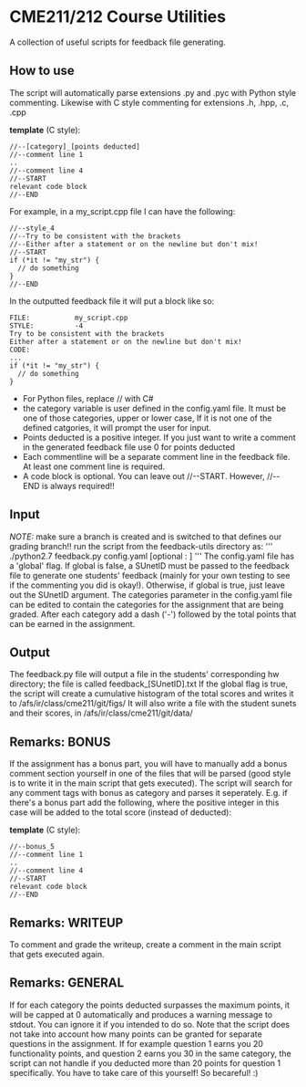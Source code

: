 # CME211/212 Course Utilities
A collection of useful scripts for feedback file generating.

## How to use
The script will automatically parse extensions .py and .pyc with Python style commenting. Likewise with C style commenting for extensions .h, .hpp, .c, .cpp

**template** (C style):
```
//--[category]_[points deducted]
//--comment line 1
..
//--comment line 4
//--START
relevant code block
//--END
```

For example, in a my_script.cpp file I can have the following:<br>
```
//--style_4
//--Try to be consistent with the brackets
//--Either after a statement or on the newline but don't mix!
//--START
if (*it != "my_str") {
  // do something
}
//--END
```

In the outputted feedback file it will put a block like so:
```
FILE:           my_script.cpp
STYLE:          -4
Try to be consistent with the brackets
Either after a statement or on the newline but don't mix!
CODE:
...
if (*it != "my_str") {
  // do something
}
```

* For Python files, replace // with C&#35;
* the category variable is user defined in the config.yaml file. It must be one of those categories, upper or lower case, If it is not one of the defined catgories, it will prompt the user for input.
* Points deducted is a positive integer. If you just want to write a comment in the generated feedback file use 0 for points deducted
* Each commentline will be a separate comment line in the feedback file. At least one comment line is required.
* A code block is optional. You can leave out //--START. However, //--END is always required!!


## Input
*NOTE:* make sure a branch is created and is switched to that defines our grading branch!!
run the script from the feedback-utils directory as:
'''
./python2.7 feedback.py config.yaml [optional : <SUnetID>]
'''
The config.yaml file has a 'global' flag. If global is false, a SUnetID must be passed to the feedback file to generate one students' feedback (mainly for your own testing to see if the commenting you did is okay!). Otherwise, if global is true, just leave out the SUnetID argument.
The categories parameter in the config.yaml file can be edited to contain the categories for the assignment that are being graded. After each category add a dash ('-') followed by the total points that can be earned in the assignment.

## Output
The feedback.py file will output a file in the students' corresponding hw directory; the file is called feedback_[SUnetID].txt
If the global flag is true, the script will create a cumulative histogram of the total scores and writes it to /afs/ir/class/cme211/git/figs/
It will also write a file with the student sunets and their scores, in /afs/ir/class/cme211/git/data/

## Remarks: BONUS
If the assignment has a bonus part, you will have to manually add a bonus comment section yourself in one of the files that will be parsed (good style is to write it in the main script that gets executed). The script will search for any comment tags with bonus as category and parses it seperately. E.g. if there's a bonus part add the following, where the positive integer in this case will be added to the total score (instead of deducted):

**template** (C style):
```
//--bonus_5
//--comment line 1
..
//--comment line 4
//--START
relevant code block
//--END
```

## Remarks: WRITEUP
To comment and grade the writeup, create a comment in the main script that gets executed again.

## Remarks: GENERAL
If for each category the points deducted surpasses the maximum points, it will be capped at 0 automatically and produces a warning message to stdout. You can ignore it if you intended to do so.
Note that the script does not take into account how many points can be granted for separate questions in the assignment. If for example question 1 earns you 20 functionality points, and question 2 earns you 30 in the same category, the script can not handle if you deducted more than 20 points for question 1 specifically. You have to take care of this yourself! So becareful! :)
